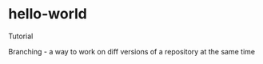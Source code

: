 # hello-world
Tutorial

Branching - a way to work on diff versions of a repository at the same time
